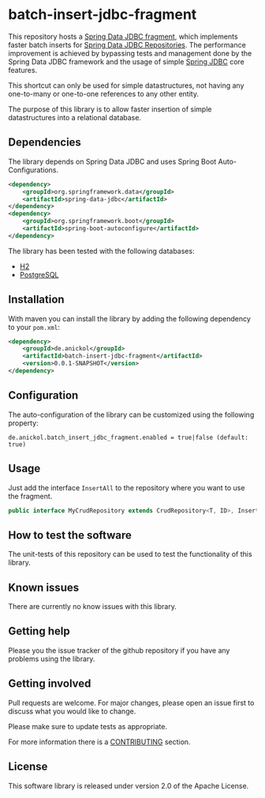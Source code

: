 # batch-insert-jdbc-fragment

This repository hosts a [Spring Data JDBC fragment][spring-data-jdbc-fragment], which implements faster batch inserts for [Spring Data JDBC Repositories][spring-data-jdbc-repository].
The performance improvement is achieved by bypassing tests and management done by the Spring Data JDBC framework and the usage of simple [Spring JDBC][spring-framework] core features. 

This shortcut can only be used for simple datastructures, not having any one-to-many or one-to-one references to any other entity.

The purpose of this library is to allow faster insertion of simple datastructures into a relational database.

[spring-data-jdbc-repository]: https://docs.spring.io/spring-data/jdbc/docs/current/reference/html/#jdbc.repositories
[spring-data-jdbc-fragment]: http://creativecommons.org/publicdomain/zero/1.0/legalcode
[spring-framework]: https://github.com/spring-projects/spring-framework

## Dependencies

The library depends on Spring Data JDBC and uses Spring Boot Auto-Configurations.

```xml
<dependency>
    <groupId>org.springframework.data</groupId>
    <artifactId>spring-data-jdbc</artifactId>
</dependency>
<dependency>
    <groupId>org.springframework.boot</groupId>
    <artifactId>spring-boot-autoconfigure</artifactId>
</dependency>
```

The library has been tested with the following databases:

- [H2](https://www.h2database.com/html/main.html)
- [PostgreSQL](https://www.postgresql.org/)

## Installation

With maven you can install the library by adding the following dependency to your `pom.xml`:

```xml
<dependency>
    <groupId>de.anickol</groupId>
    <artifactId>batch-insert-jdbc-fragment</artifactId>
    <version>0.0.1-SNAPSHOT</version>
</dependency>
```

## Configuration

The auto-configuration of the library can be customized using the following property:

```property
de.anickol.batch_insert_jdbc_fragment.enabled = true|false (default: true)
```

## Usage

Just add the interface `InsertAll` to the repository where you want to use the fragment.

```java
public interface MyCrudRepository extends CrudRepository<T, ID>, InsertAll<T> {};
```

## How to test the software

The unit-tests of this repository can be used to test the functionality of this library. 

## Known issues

There are currently no know issues with this library.

## Getting help

Please you the issue tracker of the github repository if you have any problems using the library.

## Getting involved

Pull requests are welcome. For major changes, please open an issue first to discuss what you would like to change.

Please make sure to update tests as appropriate.

For more information there is a [CONTRIBUTING](CONTRIBUTING.md) section.


## License

This software library is released under version 2.0 of the Apache License.
